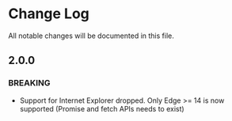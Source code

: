 # Change Log

All notable changes will be documented in this file.

## 2.0.0

### BREAKING

- Support for Internet Explorer dropped. Only Edge >= 14 is now supported (Promise and fetch APIs needs to exist)

